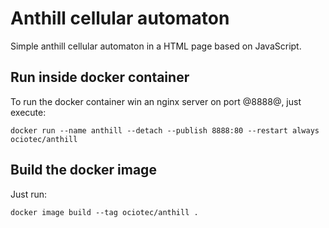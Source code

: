 # Anthill cellular automaton

Simple anthill cellular automaton in a HTML page based on JavaScript.

## Run inside docker container

To run the docker container win an nginx server on port @8888@, just execute:

```
docker run --name anthill --detach --publish 8888:80 --restart always ociotec/anthill
```

## Build the docker image

Just run:

```
docker image build --tag ociotec/anthill .
```
